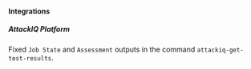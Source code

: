 
#### Integrations
##### AttackIQ Platform
Fixed `Job State` and `Assessment` outputs in the command `attackiq-get-test-results`. 
